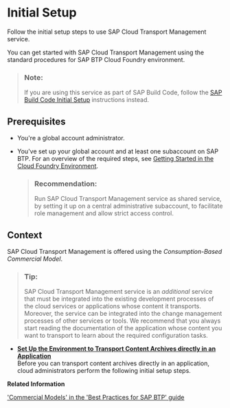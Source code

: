<!-- loio66fd7283c62f48adb23c56fb48c84a60 -->

# Initial Setup

Follow the initial setup steps to use SAP Cloud Transport Management service.

You can get started with SAP Cloud Transport Management using the standard procedures for SAP BTP Cloud Foundry environment.

> ### Note:  
> If you are using this service as part of SAP Build Code, follow the [SAP Build Code Initial Setup](https://help.sap.com/docs/build_code/d0d8f5bfc3d640478854e6f4e7c7584a/07698d7c31284e4db370acdf017cfd14.html?version=SHIP) instructions instead.



<a name="loio66fd7283c62f48adb23c56fb48c84a60__section_ilb_db4_ktb"/>

## Prerequisites

-   You're a global account administrator.
-   You've set up your global account and at least one subaccount on SAP BTP. For an overview of the required steps, see [Getting Started in the Cloud Foundry Environment](https://help.sap.com/docs/BTP/65de2977205c403bbc107264b8eccf4b/b328cc89ea14484d9655b8cfb8efb508.html).

    > ### Recommendation:  
    > Run SAP Cloud Transport Management service as shared service, by setting it up on a central administrative subaccount, to facilitate role management and allow strict access control.




<a name="loio66fd7283c62f48adb23c56fb48c84a60__section_amj_mp5_ktb"/>

## Context

SAP Cloud Transport Management is offered using the *Consumption-Based Commercial Model*.

> ### Tip:  
> SAP Cloud Transport Management service is an *additional* service that must be integrated into the existing development processes of the cloud services or applications whose content it transports. Moreover, the service can be integrated into the change management processes of other services or tools. We recommend that you always start reading the documentation of the application whose content you want to transport to learn about the required configuration tasks.

-   **[Set Up the Environment to Transport Content Archives directly in an Application](set-up-the-environment-to-transport-content-archives-directly-in-an-application-8d94907.md "Before you can transport content archives directly in an application, cloud administrators perform the following initial setup
		steps.")**  
Before you can transport content archives directly in an application, cloud administrators perform the following initial setup steps.

**Related Information**  


['Commercial Models' in the 'Best Practices for SAP BTP' guide](https://help.sap.com/docs/BTP/df50977d8bfa4c9a8a063ddb37113c43/38ecf59cdda64150a102cfaa62d5faab.html#loio263d40009a5a4237a62e8f5c05ee641e)

